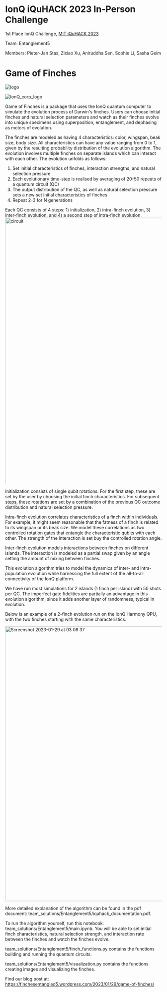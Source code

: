 # IonQ iQuHACK 2023 In-Person Challenge 
1st Place IonQ Challenge, [MIT iQuHACK 2023](https://www.iquise.mit.edu/iQuHACK/2023-01-27)

Team: Entanglement5

Members: Pieter-Jan Stas, Zixiao Xu, Aniruddha Sen, Sophie Li, Sasha Geim
# Game of Finches 

![logo](https://user-images.githubusercontent.com/87408590/215841612-e995b442-ef59-4a7c-abf5-6ec0005ddee8.png)


![IonQ_corp_logo](https://user-images.githubusercontent.com/79099250/215311276-dd9675f7-77c7-424b-ad23-4d46bd819845.png)

Game of Finches is a package that uses the IonQ quantum computer to simulate the evolution process of Darwin's finches. Users can choose initial finches and natural selection parameters and watch as their finches evolve into unique specimens using superposition, entanglement, and dephasing as motors of evolution.

The finches are modeled as having 4 characteristics: color, wingspan, beak size, body size. All characteristics can have any value ranging from 0 to 1, given by the resulting probability distribution of the evolution algorithm. The evolution involves multiple finches on separate islands which can interact with each other. The evolution unfolds as follows:

1. Set initial characteristics of finches, interaction strengths, and natural selection pressure
2. Each evolutionary time-step is realised by averaging of 20-50 repeats of a quantum circuit (QC)
3. The output distribution of the QC, as well as natural selection pressure sets a new set initial
characteristics of finches
4. Repeat 2-3 for N generations

Each QC consists of 4 steps: 1) initialization, 2) intra-finch evolution, 3) inter-finch evolution, and 4) a second step of intra-finch evolution.
<img width="853" alt="circuit" src="https://user-images.githubusercontent.com/87408590/215841260-57071ed3-1fd1-4b58-823e-625e60aa2865.png">

Initialization consists of single qubit rotations. For the first step, these are set by the user by choosing the initial finch characteristics. For subsequent steps, these rotations are set by a combination of the previous QC outcome distribution and natural selection pressure.

Intra-finch evolution correlates characteristics of a finch within individuals. For example, it might seem reasonable that the fatness of a finch is related to its wingspan or its beak size. We model these correlations as two controlled rotation gates that entangle the characteristic qubits with each other. The strength of the interaction is set buy the controlled rotation angle.

Inter-finch evolution models interactions between finches on different islands. The interaction is modeled as a partial swap given by an angle setting the amount of mixing between finches.

This evolution algorithm tries to model the dynamics of inter- and intra-population evolution while harnessing the full extent of the all-to-all connectivity of the IonQ platform.

We have run most simulations for 2 islands (1 finch per island) with 50 shots per QC. The imperfect gate fidelities are partially an advantage in this evolution algorithm, since it adds another layer of randomness, typical in evolution.

Below is an example of a 2-finch evolution run on the IonQ Harmony QPU, with the two finches starting with the same characteristics.

<img width="880" alt="Screenshot 2023-01-29 at 03 08 37" src="https://user-images.githubusercontent.com/79099250/215851614-070be3ae-718b-4da1-b854-836d0ea919d2.png">

More detailed explanation of the algorithm can be found in the pdf document: team_solutions/Entanglement5/iquhack_documentation.pdf.

To run the algorithm yourself, run this notebook: team_solutions/Entanglement5/main.ipynb. You will be able to set initial finch characteristics, natural selection strength, and interaction rate between the finches and watch the finches evolve.

team_solutions/Entanglement5/finch_functions.py contains the functions building and running the quantum circuits. 

team_solutions/Entanglement5/visualization.py contains the functions creating images and visualizing the finches.

Find our blog post at: https://finchesentangled5.wordpress.com/2023/01/29/game-of-finches/
